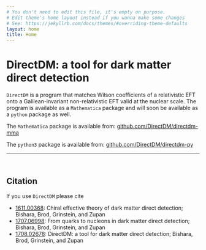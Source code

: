 ```yaml
---
# You don't need to edit this file, it's empty on purpose.
# Edit theme's home layout instead if you wanna make some changes
# See: https://jekyllrb.com/docs/themes/#overriding-theme-defaults
layout: home
title: Home
---
```


**DirectDM**: a tool for dark matter direct detection
=========

`DirectDM` is a program that matches Wilson coefficients of a relativistic EFT onto a Galilean-invariant non-relativistic EFT
valid at the nuclear scale. The program is available as a `Mathematica` package and will soon be available as a `python`
package as well.


The `Mathematica` package is available from: [github.com/DirectDM/directdm-mma](https://github.com/DirectDM/directdm-mma)

The `python3` package is available from: [github.com/DirectDM/directdm-py](https://github.com/DirectDM/directdm-py)

-----

<br>

## Citation
If you use `DirectDM` please cite
*   [1611.00368](https://inspirehep.net/record/1495512): Chiral effective theory of dark matter direct detection;
Bishara, Brod, Grinstein, and Zupan
*   [1707.06998](https://inspirehep.net/record/1611242): From quarks to nucleons in dark matter direct detection;
Bishara, Brod, Grinstein, and Zupan
*   [1708.02678](https://inspirehep.net/record/1615183): DirectDM: a tool for dark matter direct detection; Bishara, Brod, Grinstein, and Zupan
